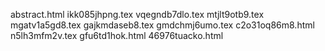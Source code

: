 abstract.html
ikk085jhpng.tex
vqegndb7dlo.tex
mtjlt9otb9.tex
mgatv1a5gd8.tex
gajkmdaseb8.tex
gmdchmj6umo.tex
c2o31oq86m8.html
n5lh3mfm2v.tex
gfu6td1hok.html
46976tuacko.html